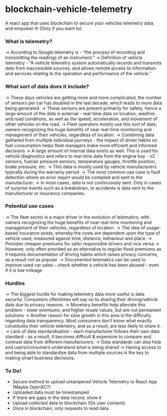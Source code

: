 # blockchain-vehicle-telemetry
A react app that uses blockchain to secure your vehicles telemetry data, and empower it! (Only if you want to)

### What is telemetry?
-> According to Google telemetry is - “the process of recording and transmitting the readings of an instrument.”
-> Definition of vehicle telemetry - “A vehicle telemetry system automatically records and transmits data from inaccessible sources, and allows remote access to information and services relating to the operation and performance of the vehicle.”

### What sort of data does it include?
-> These days vehicles are getting more and more complicated, the number of sensors per car has doubled in the last decade, which leads to more data being generated.
-> These sensors are present primarily for safety, hence a large amount of the data is external - real-time data on location, weather, and road conditions, as well as the speed, acceleration, and movement of other vehicles on the road.
-> Fleet operators mostly use this sort of data, owners recognizing the huge benefits of near real-time monitoring and management of their vehicles, regardless of location. 
-> Combining data gathered from multiple individual journeys - the impact of driver habits on fuel consumption helps fleet managers make more efficient and informed decisions
-> A large amount of internal data exists as well. This is used for vehicle diagnostics and refers to real-time data from the engine bay - o2 sensors, fuel/air pressure sensors, temperature gauges, throttle position, brake pressure, etc. 
-> This data is mostly used by vehicle manufacturers typically during the warranty period.
-> The most common use case is fault detection where an error report would be compiled and sent to the manufacturer.
-> In most cases, data is not continuously sent. Only in cases of surprise events such as a breakdown, or accidents is data sent to the manufacturer or insurance companies.

### Potential use cases
-> The fleet sector is a major driver in the evolution of telematics, with owners recognizing the huge benefits of near real-time monitoring and management of their vehicles, regardless of location. 
-> The idea of usage-based insurance exists, whereby the costs are dependent upon the type of vehicle used, measured against time, distance, behaviour and place.
-> Provides cheaper premiums for safer responsible drivers and vice versa
-> However, only often provided as an alternative to regular fixed premiums as it requires documentation of driving habits which raises privacy concerns, as a result not as popular.
-> Documented telematics can be used to improve used car sales - check whether a vehicle has been abused - even if it is low mileage

### Hurdles
-> The biggest hurdle for making telemetry data more useful is data security. Consumers oftentimes will say no to sharing their driving/vehicle data due to privacy reasons.
-> Monetary benefits help alleviate this problem - lower premiums, and higher resale values, but are not permanent solutions
-> Another reason for slow growth in this area is the difficulty regarding data transparency. Most consumers don’t know what exactly constitutes their vehicle telemetry, and as a result, are less likely to share it.
-> Lack of data standardisation - each manufacturer follows their own data standard - as a result, it becomes difficult & expensive to compare and contrast data from different manufacturers.
-> Data standards can also help end users/consumers understand what is being shared
-> Having access to and being able to standardise data from multiple sources is the key to making smart business decisions.

### To Do!
* Secure method to upload untampered Vehicle Telemetry to React App (Maybe OpenXC?) 
* Uploaded data must be timestamped 
* If there are gaps in the data record, show it
* Upload collected data to blockchain (On user consent)
* Once in blockchain, only requests to read data
